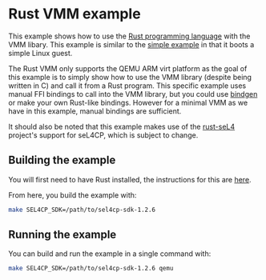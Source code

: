 # Rust VMM example

This example shows how to use the
[Rust programming language](https://www.rust-lang.org/) with the VMM libary.
This example is similar to the [simple example](../simple) in that it boots a
simple Linux guest.

The Rust VMM only supports the QEMU ARM virt platform as the goal of this
example is to simply show how to use the VMM library (despite being written in
C) and call it from a Rust program. This specific example uses manual FFI
bindings to call into the VMM library, but you could use
[bindgen](https://github.com/rust-lang/rust-bindgen) or make your own Rust-like
bindings. However for a minimal VMM as we have in this example, manual bindings
are sufficient.

It should also be noted that this example makes use of the
[rust-seL4](https://github.com/coliasgroup/rust-seL4/) project's support for
seL4CP, which is subject to change.

## Building the example

You will first need to have Rust installed, the instructions for this are [here](https://www.rust-lang.org/tools/install).

From here, you build the example with:
```sh
make SEL4CP_SDK=/path/to/sel4cp-sdk-1.2.6
```

## Running the example

You can build and run the example in a single command with:
```sh
make SEL4CP_SDK=/path/to/sel4cp-sdk-1.2.6 qemu
```
